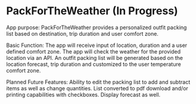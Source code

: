 # PackForTheWeather (In Progress)

App purpose:
PackForTheWeather provides a personalized outfit packing list based on destination, trip duration and user comfort zone.

Basic Function:
The app will receive input of location, duration and a user defined comfort zone.
The app will check the weather for the provided location via an API.
An outfit packing list will be generated based on the location forecast, trip duration and customized to the user temperature comfort zone.

Planned Future Features:
Ability to edit the packing list to add and subtract items as well as change quantities. 
List converted to pdf download and/or printing capabilities with checkboxes.
Display forecast as well.
